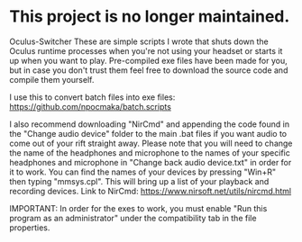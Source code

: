 # This project is no longer maintained.


Oculus-Switcher
These are simple scripts I wrote that shuts down the Oculus runtime processes when you're not using your headset or starts it up when you want to play. Pre-compiled exe files have been made for you, but in case you don't trust them feel free to download the source code and compile them yourself.

I use this to convert batch files into exe files: https://github.com/npocmaka/batch.scripts

I also recommend downloading "NirCmd" and appending the code found in the "Change audio device" folder to the main .bat files if you want audio to come out of your rift straight away. Please note that you will need to change the name of the headphones and microphone to the names of your specific headphones and microphone in "Change back audio device.txt" in order for it to work. You can find the names of your devices by pressing "Win+R" then typing "mmsys.cpl". This will bring up a list of your playback and recording devices.
Link to NirCmd: https://www.nirsoft.net/utils/nircmd.html

IMPORTANT: In order for the exes to work, you must enable "Run this program as an administrator" under the compatibility tab in the file properties.

